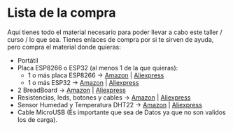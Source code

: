 # Lista de la compra

Aquí tienes todo el material necesario para poder llevar a cabo este taller / curso / lo que sea. Tienes enlaces de compra por si te sirven de ayuda, pero compra el material donde quieras:

* Portátil
* Placa ESP8266 o ESP32 (al menos 1 de la que quieras):
    * 1 o más placa ESP8266 -> [Amazon](https://amzn.to/2U1RHDS) | [Aliexpress](https://aliexpi.com/1bqq)
    * 1 o más ESP32 -> [Amazon](https://amzn.to/2VwGZ9W) | [Aliexpress](https://aliexpi.com/6qrc)
* 2 BreadBoard -> [Amazon](https://amzn.to/2KmmQT6) | [Aliexpress](https://aliexpi.com/5w1E)
* Resistencias, leds, botones y cables -> [Amazon](https://amzn.to/2VCJaJm) | [Aliexpress](https://aliexpi.com/9ABe)
* Sensor Humedad y Temperatura DHT22 -> [Amazon](https://amzn.to/2VAqSIG) | [Aliexpress](https://aliexpi.com/f7Sp)
* Cable MicroUSB (Es importante que sea de Datos ya que no son validos los de carga).
